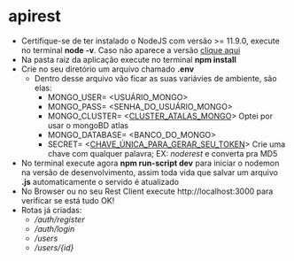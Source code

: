 # apirest
- Certifique-se de ter instalado o NodeJS com versão >= 11.9.0, execute no terminal <b>node -v</b>. Caso não aparece a versão [clique aqui](https://nodejs.org/en/) <br>
- Na pasta raiz da aplicação execute no terminal <b>npm install</b>
- Crie no seu diretório um arquivo chamado <b> .env </b>
  - Dentro desse arquivo vão ficar as suas variávies de ambiente, são elas:
     - MONGO_USER= <USUÁRIO_MONGO>
     - MONGO_PASS= <SENHA_DO_USUÁRIO_MONGO>
     - MONGO_CLUSTER= <[CLUSTER_ATALAS_MONGO](https://cloud.mongodb.com/user#/atlas/login)> Optei por usar o mongoBD atlas
     - MONGO_DATABASE= <BANCO_DO_MONGO>
     - SECRET= <[CHAVE_ÚNICA_PARA_GERAR_SEU_TOKEN](http://www.miraclesalad.com/webtools/md5.php)> Crie uma chave com qualquer palavra; EX: <i>noderest</i> e converta pra MD5
- No terminal execute agora <b>npm run-script dev</b> para iniciar o nodemon na versão de desenvolvimento, assim toda vida que salvar um arquivo <b>.js</b> automaticamente o servido é atualizado
- No Browser ou no seu Rest Client execute http://localhost:3000 para verificar se está tudo OK!
- Rotas já criadas: 
     - <i>/auth/register</i>
     - <i>/auth/login</i>
     - <i>/users</i>
     - <i>/users/{id}</i>
